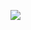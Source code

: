 <a href="https://www.google.com/" target="_blank"><img src="https://camo.githubusercontent.com/16dcc123f6ec1374776d312e6e6c62ee62fbc010/687474703a2f2f696d672e6174656c6965723830312e636f6d2f33663234663232642e706e67"></a>
